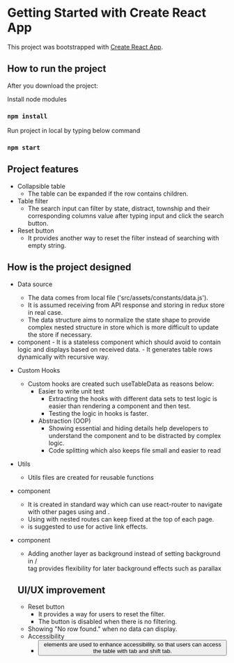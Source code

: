 # Getting Started with Create React App

This project was bootstrapped with [Create React App](https://github.com/facebook/create-react-app).

## How to run the project

After you download the project:

Install node modules

### `npm install`

Run project in local by typing below command

### `npm start`

## Project features

- Collapsible table
  - The table can be expanded if the row contains children.
- Table filter
  - The search input can filter by state, distract, township and their corresponding columns value after typing input and click the search button.
- Reset button
  - It provides another way to reset the filter instead of searching with empty string.

## How is the project designed

- Data source

  - The data comes from local file ('src/assets/constants/data.js').
  - It is assumed receiving from API response and storing in redux store in real case.
  - The data structure aims to normalize the state shape to provide complex nested structure in store which is more difficult to update the store if necessary.

- <Table /> component
  - It is a stateless component which should avoid to contain logic and displays based on received data.
  - It generates table rows dynamically with recursive way.

- Custom Hooks

  - Custom hooks are created such useTableData as reasons below:
    - Easier to write unit test
      - Extracting the hooks with different data sets to test logic is easier than rendering a component and then test.
      - Testing the logic in hooks is faster.
    - Abstraction (OOP)
      - Showing essential and hiding details help developers to understand the component and to be distracted by complex logic.
      - Code splitting which also keeps file small and easier to read

- Utils

  - Utils files are created for reusable functions

- <Navbar /> component

  - It is created in standard way which can use react-router to navigate with other pages using <NavLink/> and <Link/>.
  - Using <Outlet /> with nested routes can keep <Navbar /> fixed at the top of each page.
  - <NavLink/> is suggested to use for active link effects.

- <Background /> component
  - Adding another layer as background instead of setting background in <HeroSection /> / <main> tag provides flexibility for later background effects such as parallax

## UI/UX improvement

- Reset button
  - It provides a way for users to reset the filter.
  - The button is disabled when there is no filtering.
- Showing "No row found." when no data can display.
- Accessibility
  - <button> elements are used to enhance accessibility, so that users can access the table with tab and shift tab.
